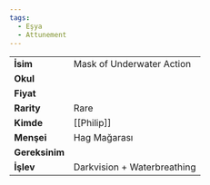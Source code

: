 ```yaml
---
tags:
  - Eşya
  - Attunement
---  
```

  
  
  
|  |  |  
|---|---|  
| **İsim** | Mask of Underwater Action|  
| **Okul** | |  
| **Fiyat** | |  
| **Rarity** | Rare|  
| **Kimde** | [[Philip]]|  
| **Menşei** | Hag Mağarası|  
| **Gereksinim** | |  
| **İşlev** | Darkvision + Waterbreathing|  
  
  
